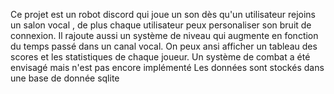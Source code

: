 Ce projet est un robot discord qui joue un son dès qu'un utilisateur rejoins un salon vocal , de plus chaque utilisateur peux personaliser son bruit de connexion.
Il rajoute aussi un système de niveau qui augmente en fonction du temps passé dans un canal vocal. On peux ansi afficher un tableau des scores et les statistiques de chaque joueur.
Un système de combat a été envisagé mais n'est pas encore implémenté
Les données sont stockés dans une base de donnée sqlite
